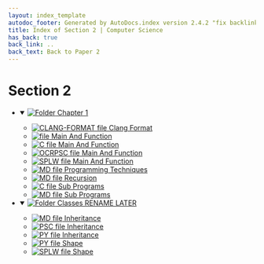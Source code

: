 ```yaml
---
layout: index_template
autodoc_footer: Generated by AutoDocs.index version 2.4.2 "fix backlink text" ⓒ Starwort, 2020
title: Index of Section 2 | Computer Science
has_back: true
back_link: ..
back_text: Back to Paper 2
---
```


# **Section 2**

- <details open><summary><a href='./chapter_1'><img title='Folder' src='https://starwort.github.io/computer-science/icon-folder.png'> Chapter 1</a></summary>

  - [![CLANG-FORMAT file](https://img.icons8.com/windows/512/03dac6/file-configuration.png) Clang Format](./chapter_1/.clang-format)
  - [![ file](https://img.icons8.com/windows/512/03dac6/binary-file.png) Main And Function](./chapter_1/main_and_function)
  - [![C file](https://img.icons8.com/windows/512/03dac6/c.png) Main And Function](./chapter_1/main_and_function.c)
  - [![OCRPSC file](https://img.icons8.com/windows/512/03dac6/code-file.png) Main And Function](./chapter_1/main_and_function.ocrpsc)
  - [![SPLW file](https://starwort.github.io/computer-science/icon-splw.png) Main And Function](./chapter_1/main_and_function.splw)
  - [![MD file](https://img.icons8.com/windows/512/03dac6/regular-document.png) Programming Techniques](./chapter_1/programming_techniques.html)
  - [![MD file](https://img.icons8.com/windows/512/03dac6/regular-document.png) Recursion](./chapter_1/recursion.html)
  - [![C file](https://img.icons8.com/windows/512/03dac6/c.png) Sub Programs](./chapter_1/sub_programs.c)
  - [![MD file](https://img.icons8.com/windows/512/03dac6/regular-document.png) Sub Programs](./chapter_1/sub_programs.html)

  </details>
- <details open><summary><a href='./classes_RENAME_LATER'><img title='Folder' src='https://starwort.github.io/computer-science/icon-folder.png'> Classes RENAME LATER</a></summary>

  - [![MD file](https://img.icons8.com/windows/512/03dac6/regular-document.png) Inheritance](./classes_RENAME_LATER/inheritance.html)
  - [![PSC file](https://img.icons8.com/windows/512/03dac6/code-file.png) Inheritance](./classes_RENAME_LATER/inheritance.psc)
  - [![PY file](https://img.icons8.com/windows/512/03dac6/py.png) Inheritance](./classes_RENAME_LATER/inheritance.py)
  - [![PY file](https://img.icons8.com/windows/512/03dac6/py.png) Shape](./classes_RENAME_LATER/shape.py)
  - [![SPLW file](https://starwort.github.io/computer-science/icon-splw.png) Shape](./classes_RENAME_LATER/shape.splw)

  </details>
